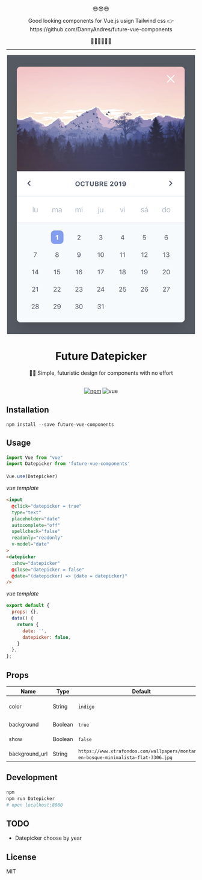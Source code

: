 <p align=center>😎😎😎</p>
<p align=center>Good looking components for Vue.js usign Tailwind css 👉 https://github.com/DannyAndres/future-vue-components</p>
<p align=center>🤙🏻🤙🏻🤙🏻</p>

---

<div align="center">
  <img src="./images/front.png" width="500" alt="Future Components">
  <br>
  <h1>Future Datepicker</h1>
  <p>👌🏻 Simple, futuristic design for components with no effort</p>
  <br>
  <a href="https://www.npmjs.com/package/future-vue-components"><img src="https://img.shields.io/badge/npm-v0.0.2-orange?style=flat-square" alt="npm"></a>
  <img src="https://img.shields.io/badge/vue-v3.11.0-blue?style=flat-square" alt="vue">

</div>

## Installation

```shell
npm install --save future-vue-components
```

## Usage

```js
import Vue from "vue"
import Datepicker from 'future-vue-components'

Vue.use(Datepicker)
```

_vue template_

```html
<input
  @click="datepicker = true"
  type="text"
  placeholder="date"
  autocomplete="off"
  spellcheck="false"
  readonly="readonly"
  v-model="date"
>
<datepicker
  :show="datepicker"
  @close="datepicker = false"
  @date="(datepicker) => {date = datepicker}"  
/>
```

_vue template_

```javascript
export default {
  props: {},
  data() {
    return {
      date: '',
      datepicker: false,
    }
  },
};
```

## Props

| Name              | Type           | Default     | Description                                                                                                                                                                                                                                       | Example                                                                      |
| ----------------- | -------------- | ----------- | ------------------------------------------------------------------------------------------------------------------------------------------------------------------------------------------------------------------------------------------------- | ---------------------------------------------------------------------------- |
| color             | String         | `indigo`    | All colors accepted by Tailwind at https://tailwindcss.com/docs/customizing-colors/#default-color-palette. | `'red'` or `'gray'` |
| background        | Boolean        | `true`      | Whether the datepicker shows a background image or not. | `true` or `false` |
| show              | Boolean        | `false`     | Whether the datepicker shows itself or not, is used to enable the modal and quit it. | `true` or `false` |
| background_url    | String         | `https://www.xtrafondos.com/wallpapers/montanas-en-bosque-minimalista-flat-3306.jpg` | Default url for a background image if need it. | - |

## Development

```sh
npm
npm run Datepicker
# open localhost:8080
```

## TODO

- Datepicker choose by year

## License

MIT
